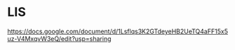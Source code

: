 # LIS
https://docs.google.com/document/d/1Lsflqs3K2GTdeyeHB2UeTQ4aFF15x5uz-V4MxqvW3eQ/edit?usp=sharing

